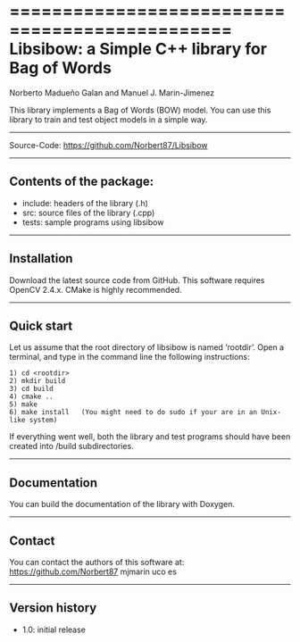 ===============================================
Libsibow: a Simple C++ library for Bag of Words
===============================================
Norberto Madueño Galan and Manuel J. Marin-Jimenez

This library implements a Bag of Words (BOW) model. You can
use this library to train and test object models in a simple way.

--------------------------------------------------------------------------------

   Source-Code:   https://github.com/Norbert87/Libsibow

--------------------------------------------------------------------------------
Contents of the package:
--------------------------------------------------------------------------------
- include: headers of the library (.h)
- src: source files of the library (.cpp)
- tests: sample programs using libsibow

--------------------------------------------------------------------------------
Installation
--------------------------------------------------------------------------------
Download the latest source code from GitHub.
This software requires OpenCV 2.4.x.
CMake is highly recommended.

--------------------------------------------------------------------------------
Quick start
--------------------------------------------------------------------------------
Let us assume that the root directory of libsibow is named ‘rootdir’.
Open a terminal, and type in the command line the following instructions:
```
1) cd <rootdir>
2) mkdir build
3) cd build
4) cmake ..
5) make
6) make install   (You might need to do sudo if your are in an Unix-like system)
```
If everything went well, both the library and test programs should have been
created into <rootdir>/build subdirectories.


--------------------------------------------------------------------------------
Documentation
--------------------------------------------------------------------------------
You can build the documentation of the library with Doxygen.


--------------------------------------------------------------------------------
Contact
--------------------------------------------------------------------------------

You can contact the authors of this software at:
https://github.com/Norbert87
mjmarin <at> uco <dot> es

--------------------------------------------------------------------------------
Version history
--------------------------------------------------------------------------------
- 1.0: initial release
